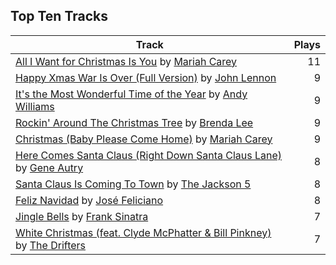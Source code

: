 ## Top Ten Tracks

| Track | Plays |
| --- |  ---: |
|[All I Want for Christmas Is You](https://www.iheart.com/artist/mariah-carey-31885/songs/all-i-want-for-christmas-is-you-20275005/) by [Mariah Carey](https://www.iheart.com/artist/mariah-carey-31885/)| 11|
|[Happy Xmas War Is Over (Full Version)](https://www.iheart.com/artist/john-lennon-972/songs/happy-xmas-war-is-over-full-version-19637669/) by [John Lennon](https://www.iheart.com/artist/john-lennon-972/)| 9|
|[It's the Most Wonderful Time of the Year](https://www.iheart.com/artist/andy-williams-16425/songs/its-the-most-wonderful-time-of-the-year-2020286/) by [Andy Williams](https://www.iheart.com/artist/andy-williams-16425/)| 9|
|[Rockin' Around The Christmas Tree](https://www.iheart.com/artist/brenda-lee-18115/songs/rockin-around-the-christmas-tree-28114119/) by [Brenda Lee](https://www.iheart.com/artist/brenda-lee-18115/)| 9|
|[Christmas (Baby Please Come Home)](https://www.iheart.com/artist/mariah-carey-31885/songs/christmas-baby-please-come-home-20275028/) by [Mariah Carey](https://www.iheart.com/artist/mariah-carey-31885/)| 9|
|[Here Comes Santa Claus (Right Down Santa Claus Lane)](https://www.iheart.com/artist/gene-autry-1800/songs/here-comes-santa-claus-right-down-santa-claus-lane-2543822/) by [Gene Autry](https://www.iheart.com/artist/gene-autry-1800/)| 8|
|[Santa Claus Is Coming To Town](https://www.iheart.com/artist/the-jackson-5-35053/songs/santa-claus-is-coming-to-town-28131648/) by [The Jackson 5](https://www.iheart.com/artist/the-jackson-5-35053/)| 8|
|[Feliz Navidad](https://www.iheart.com/artist/jose-feliciano-30507/songs/feliz-navidad-2954725/) by [José Feliciano](https://www.iheart.com/artist/jose-feliciano-30507/)| 8|
|[Jingle Bells](https://www.iheart.com/artist/frank-sinatra-739/songs/jingle-bells-493413/) by [Frank Sinatra](https://www.iheart.com/artist/frank-sinatra-739/)| 7|
|[White Christmas (feat. Clyde McPhatter & Bill Pinkney)](https://www.iheart.com/artist/the-drifters-1393/songs/white-christmas-feat-clyde-mcphatter-bill-pinkney-1037749/) by [The Drifters](https://www.iheart.com/artist/the-drifters-1393/)| 7|
